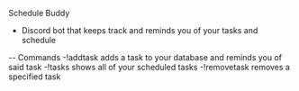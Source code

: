 Schedule Buddy

- Discord bot that keeps track and reminds you of your tasks and schedule 

-- Commands
-!addtask
adds a task to your database and reminds you of said task
-!tasks
shows all of your scheduled tasks
-!removetask
removes a specified task

